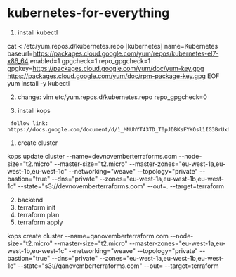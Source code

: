  # kubernetes-for-everything
   1. install kubectl 

   cat <<EOF > /etc/yum.repos.d/kubernetes.repo
   [kubernetes]
   name=Kubernetes
   baseurl=https://packages.cloud.google.com/yum/repos/kubernetes-el7-x86_64
   enabled=1
   gpgcheck=1
   repo_gpgcheck=1
   gpgkey=https://packages.cloud.google.com/yum/doc/yum-key.gpg https://packages.cloud.google.com/yum/doc/rpm-package-key.gpg
   EOF
   yum install -y kubectl

 
   2. change: vim etc/yum.repos.d/kubernetes.repo
            repo_gpgcheck=0
            
            
            
   3. install kops
     
     follow link: https://docs.google.com/document/d/1_MNUhYT43TD_T0pJDBKsFYKOsl1IG3BrUxhB12L9s_4/edit




  1. create cluster

  kops update cluster --name=devnovemberterraforms.com --node-size="t2.micro" --master-size="t2.micro" --master-zones="eu-west-1a,eu-west-1b,eu-west-1c" --networking="weave" --topology="private" --bastion="true" --dns="private" --zones="eu-west-1a,eu-west-1b,eu-west-1c" --state="s3://devnovemberterraforms.com" --out=. --target=terraform



   2. backend
   3. terraform init
   4. terraform plan
   5. terraform apply


  kops create cluster --name=qanovemberterraform.com --node-size="t2.micro" --master-size="t2.micro" --master-zones="eu-west-1a,eu-west-1b,eu-west-1c" --networking="weave" --topology="private" --bastion="true" --dns="private" --zones="eu-west-1a,eu-west-1b,eu-west-1c" --state="s3://qanovemberterraforms.com" --out= --target=terraform
